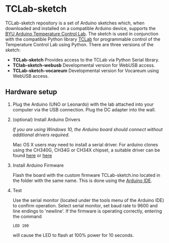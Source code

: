 TCLab-sketch
============

TCLab-sketch repository is a set of Arduino sketches which, when downloaded and installed
on a compatible Arduino device, supports the 
[BYU Arduino Temperature Control Lab](http://apmonitor.com/pdc/index.php/Main/ArduinoTemperatureControl). 
The sketch is used in conjunction with the compatible Python library 
[TCLab](https://github.com/jckantor/TCLab) for programmable control of the Temperature
Control Lab using Python. There are three versions of the sketch:

* **TCLab-sketch** Provides access to the TCLab via Python Serial library.
* **TClab-sketch-webusb** Developmental version for WebUSB access.
* **TCLab-sketch-vocareum** Developmental version for Vocareum using WebUSB access.


Hardware setup
--------------

1. Plug the Arduino (UNO or Leonardo) with the lab attached into your computer via the USB connection. 
   Plug the DC adapter into the wall.

2. (optional) Install Arduino Drivers

   *If you are using Windows 10, the Arduino board should connect without additional drivers required.*

   Mac OS X users may need to install a serial driver. For arduino clones using the CH340G, CH34G
   or CH34X chipset, a suitable driver can be found 
   [here](https://github.com/MPParsley/ch340g-ch34g-ch34x-mac-os-x-driver>)
   or
   [here](https://github.com/adrianmihalko/ch340g-ch34g-ch34x-mac-os-x-driver)

3. Install Arduino Firmware

   Flash the board with the custom firmware TCLab-sketch.ino located in the folder with the same name.
   This is done using the [Arduino IDE](https://www.arduino.cc/en/Main/Software).
   
4. Test

   Use the serial monitor (located under the tools menu of the Arduino IDE) to confirm operation. 
   Select serial monitor, set baud rate to 9600 and line endings to 'newline'. If the firmware is
   operating correctly, entering the command
   
       LED 100
       
   will cause the LED to flash at 100% power for 10 seconds.
